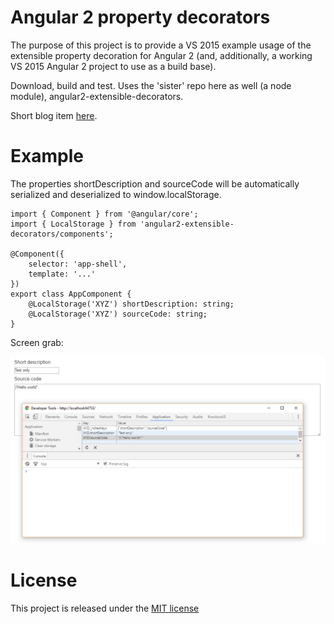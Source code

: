 # Angular 2 property decorators
The purpose of this project is to provide a VS 2015 example usage of the extensible property decoration for Angular 2 (and, additionally, a working VS 2015 Angular 2 project to use as a build base). 

Download, build and test. Uses the 'sister' repo here as well (a node module), angular2-extensible-decorators.  

Short blog item [here](http://tb-it.blogspot.co.nz/2016/10/angular-2-using-decorators-for-property.html).

# Example

The properties shortDescription and sourceCode will be automatically serialized and deserialized to window.localStorage.

    import { Component } from '@angular/core';
    import { LocalStorage } from 'angular2-extensible-decorators/components';

    @Component({
        selector: 'app-shell',
        template: '...'
    })
    export class AppComponent {
        @LocalStorage('XYZ') shortDescription: string;
        @LocalStorage('XYZ') sourceCode: string;
    }

Screen grab:

![](blog-image.PNG)

# License
This project is released under the [MIT license](https://opensource.org/licenses/MIT)
